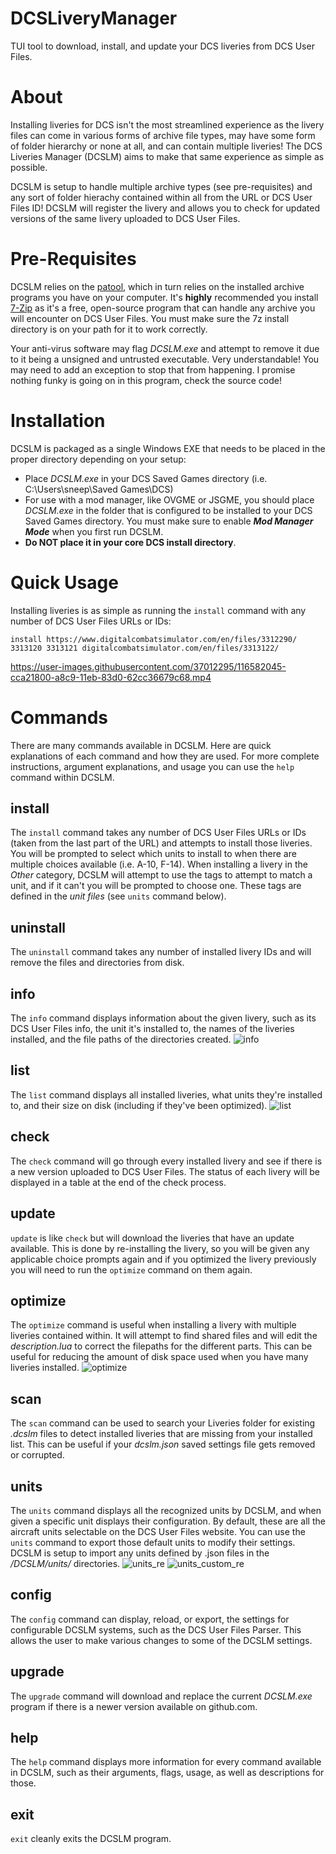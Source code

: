 # DCSLiveryManager
TUI tool to download, install, and update your DCS liveries from DCS User Files.

# About
Installing liveries for DCS isn't the most streamlined experience as the livery files can come in various forms of archive file types, may have some form of folder hierarchy or none at all, and can contain multiple liveries! The DCS Liveries Manager (DCSLM) aims to make that same experience as simple as possible. 

DCSLM is setup to handle multiple archive types (see pre-requisites) and any sort of folder hierachy contained within all from the URL or DCS User Files ID! DCSLM will register the livery and allows you to check for updated versions of the same livery uploaded to DCS User Files.

# Pre-Requisites
DCSLM relies on the [patool](https://pypi.org/project/patool/), which in turn relies on the installed archive programs you have on your computer. It's **highly** recommended you install [7-Zip](https://www.7-zip.org/download.html) as it's a free, open-source program that can handle any archive you will encounter on DCS User Files. You must make sure the 7z install directory is on your path for it to work correctly.

Your anti-virus software may flag *DCSLM.exe* and attempt to remove it due to it being a unsigned and untrusted executable. Very understandable! You may need to add an exception to stop that from happening. I promise nothing funky is going on in this program, check the source code!

# Installation
DCSLM is packaged as a single Windows EXE that needs to be placed in the proper directory depending on your setup:
* Place *DCSLM.exe* in your DCS Saved Games directory (i.e. C:\Users\sneep\Saved Games\DCS)
* For use with a mod manager, like OVGME or JSGME, you should place *DCSLM.exe* in the folder that is configured to be installed to your DCS Saved Games directory. You must make sure to enable ***Mod Manager Mode*** when you first run DCSLM.
* **Do NOT place it in your core DCS install directory**.

# Quick Usage
Installing liveries is as simple as running the `install` command with any number of DCS User Files URLs or IDs:

`install https://www.digitalcombatsimulator.com/en/files/3312290/ 3313120 3313121 digitalcombatsimulator.com/en/files/3313122/`

https://user-images.githubusercontent.com/37012295/116582045-cca21800-a8c9-11eb-83d0-62cc36679c68.mp4

# Commands
There are many commands available in DCSLM. Here are quick explanations of each command and how they are used. For more complete instructions, argument explanations, and usage you can use the `help` command within DCSLM.

## install
The `install` command takes any number of DCS User Files URLs or IDs (taken from the last part of the URL) and attempts to install those liveries. You will be prompted to select which units to install to when there are multiple choices available (i.e. A-10, F-14). When installing a livery in the *Other* category, DCSLM will attempt to use the tags to attempt to match a unit, and if it can't you will be prompted to choose one. These tags are defined in the *unit files* (see `units` command below).

## uninstall
The `uninstall` command takes any number of installed livery IDs and will remove the files and directories from disk.

## info
The `info` command displays information about the given livery, such as its DCS User Files info, the unit it's installed to, the names of the liveries installed, and the file paths of the directories created.
![info](https://user-images.githubusercontent.com/37012295/135744046-83dae84e-7f21-4ab1-8438-cc158d21b2d2.jpg)

## list
The `list` command displays all installed liveries, what units they're installed to, and their size on disk (including if they've been optimized).
![list](https://user-images.githubusercontent.com/37012295/135744065-5afd5d8b-5d22-4288-b9f0-3388e25b445f.jpg)

## check
The `check` command will go through every installed livery and see if there is a new version uploaded to DCS User Files. The status of each livery will be displayed in a table at the end of the check process.

## update
`update` is like `check` but will download the liveries that have an update available. This is done by re-installing the livery, so you will be given any applicable choice prompts again and if you optimized the livery previously you will need to run the `optimize` command on them again.

## optimize
The `optimize` command is useful when installing a livery with multiple liveries contained within. It will attempt to find shared files and will edit the *description.lua* to correct the filepaths for the different parts. This can be useful for reducing the amount of disk space used when you have many liveries installed. 
![optimize](https://user-images.githubusercontent.com/37012295/135744294-9417d31d-94f4-4913-82a8-c03628741e94.jpg)

## scan
The `scan` command can be used to search your Liveries folder for existing *.dcslm* files to detect installed liveries that are missing from your installed list. This can be useful if your *dcslm.json* saved settings file gets removed or corrupted.

## units
The `units` command displays all the recognized units by DCSLM, and when given a specific unit displays their configuration. By default, these are all the aircraft units selectable on the DCS User Files website. You can use the `units` command to export those default units to modify their settings. DCSLM is setup to import any units defined by .json files in the */DCSLM/units/* directories.
![units_re](https://user-images.githubusercontent.com/37012295/135765565-89bc82ef-73f2-42eb-b04f-35ea0e69c2f6.jpg) ![units_custom_re](https://user-images.githubusercontent.com/37012295/135765532-ea2ae9e1-a0b4-4db0-95f3-d9ea5f3eb670.jpg)

## config
The `config` command can display, reload, or export, the settings for configurable DCSLM systems, such as the DCS User Files Parser. This allows the user to make various changes to some of the DCSLM settings.

## upgrade
The `upgrade` command will download and replace the current *DCSLM.exe* program if there is a newer version available on github.com.

## help
The `help` command displays more information for every command available in DCSLM, such as their arguments, flags, usage, as well as descriptions for those.

## exit
`exit` cleanly exits the DCSLM program. 
